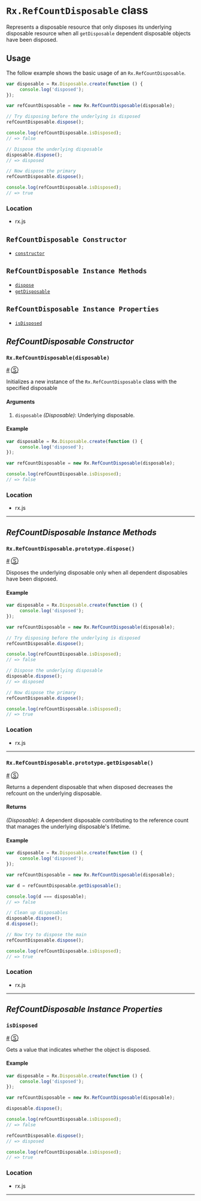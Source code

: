 # `Rx.RefCountDisposable` class #

Represents a disposable resource that only disposes its underlying disposable resource when all `getDisposable` dependent disposable objects have been disposed.

## Usage ##

The follow example shows the basic usage of an `Rx.RefCountDisposable`.

```js
var disposable = Rx.Disposable.create(function () {
     console.log('disposed');
});

var refCountDisposable = new Rx.RefCountDisposable(disposable);

// Try disposing before the underlying is disposed
refCountDisposable.dispose();

console.log(refCountDisposable.isDisposed);
// => false

// Dispose the underlying disposable
disposable.dispose();
// => disposed

// Now dispose the primary
refCountDisposable.dispose();

console.log(refCountDisposable.isDisposed);
// => true
```

### Location

- rx.js

## `RefCountDisposable Constructor` ##
- [`constructor`](#rxrefcountdisposabledisposable)

## `RefCountDisposable Instance Methods` ##
- [`dispose`](#rxrefcountdisposableprototypedispose)
- [`getDisposable`](#rxrefcountdisposableprototypegetdisposable)

## `RefCountDisposable Instance Properties` ##
- [`isDisposed`](#isdisposed)

## _RefCountDisposable Constructor_ ##

### <a id="rxrefcountdisposable"></a>`Rx.RefCountDisposable(disposable)`
<a href="#rxrefcountdisposable">#</a> [&#x24C8;](https://github.com/Reactive-Extensions/RxJS/blob/master/src/core/disposables/rxrefcountdisposable.js#L7-L10 "View in source") 

Initializes a new instance of the `Rx.RefCountDisposable` class with the specified disposable

#### Arguments
1. `disposable` *(Disposable)*: Underlying disposable.

#### Example
```js
var disposable = Rx.Disposable.create(function () {
     console.log('disposed');
});

var refCountDisposable = new Rx.RefCountDisposable(disposable);

console.log(refCountDisposable.isDisposed);
// => false
```

### Location

- rx.js

* * *

## _RefCountDisposable Instance Methods_ ##

### <a id="rxrefcountdisposableprototypedispose"></a>`Rx.RefCountDisposable.prototype.dispose()`
<a href="#rxrefcountdisposableprototypedispose">#</a> [&#x24C8;](https://github.com/Reactive-Extensions/RxJS/blob/master/src/core/disposables/rxrefcountdisposable.js#L30-L35 "View in source") 

Disposes the underlying disposable only when all dependent disposables have been disposed.

#### Example

```js
var disposable = Rx.Disposable.create(function () {
     console.log('disposed');
});

var refCountDisposable = new Rx.RefCountDisposable(disposable);

// Try disposing before the underlying is disposed
refCountDisposable.dispose();

console.log(refCountDisposable.isDisposed);
// => false

// Dispose the underlying disposable
disposable.dispose();
// => disposed

// Now dispose the primary
refCountDisposable.dispose();

console.log(refCountDisposable.isDisposed);
// => true
```

### Location

- rx.js

* * *

### <a id="rxrefcountdisposableprototypegetdisposable"></a>`Rx.RefCountDisposable.prototype.getDisposable()`
<a href="#rxrefcountdisposableprototypegetdisposable">#</a> [&#x24C8;](https://github.com/Reactive-Extensions/RxJS/blob/master/src/core/disposables/rxrefcountdisposable.js#L18-L20 "View in source") 

Returns a dependent disposable that when disposed decreases the refcount on the underlying disposable.   

#### Returns
*(Disposable)*: A dependent disposable contributing to the reference count that manages the underlying disposable's lifetime.

#### Example

```js
var disposable = Rx.Disposable.create(function () {
     console.log('disposed');
});

var refCountDisposable = new Rx.RefCountDisposable(disposable);

var d = refCountDisposable.getDisposable();

console.log(d === disposable);
// => false

// Clean up disposables
disposable.dispose();
d.dispose();

// Now try to dispose the main
refCountDisposable.dispose();

console.log(refCountDisposable.isDisposed);
// => true
```

### Location

- rx.js

* * *

## _RefCountDisposable Instance Properties_ ##

### <a id="isdisposed"></a>`isDisposed`
<a href="#isdisposed">#</a> [&#x24C8;](https://github.com/Reactive-Extensions/RxJS/blob/master/src/core/disposables/rxrefcountdisposable.js#L8 "View in source") 

Gets a value that indicates whether the object is disposed.

#### Example
```js
var disposable = Rx.Disposable.create(function () {
     console.log('disposed');
});

var refCountDisposable = new Rx.RefCountDisposable(disposable);

disposable.dispose();

console.log(refCountDisposable.isDisposed);
// => false

refCountDisposable.dispose();
// => disposed

console.log(refCountDisposable.isDisposed);
// => true
```

### Location

- rx.js

* * *